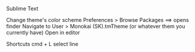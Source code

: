 Sublime Text

Change theme's color scheme
Preferences > Browse Packages ==> opens finder
Navigate to User > Monokai (SK).tmTheme (or whatever them you currently have)
Open in editor

Shortcuts
cmd + L     select line
